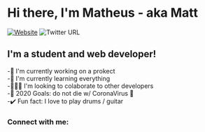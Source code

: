 
# Hi there, I'm Matheus - aka Matt

[![Website](https://img.shields.io/badge/instagram-%23E4405F.svg?&style=for-the-badge&logo=instagram&logoColor=white)](https://www.instagram.com/matheus_opaa/)
![Twitter URL](https://img.shields.io/badge/twitter-%231DA1F2.svg?&style=for-the-badge&logo=twitter&logoColor=white)
## I'm a student and web developer!
-📇 I'm currently working on a prokect<br/>
-🌱 I'm currently learning everything<br/>
-🧑‍🤝‍🧑 I'm looking to colaborate to other developers<br/>
-🥅 2020 Goals: do not die w/ CoronaVirus 🦠<br/>
-✔️ Fun fact: I love to play drums / guitar<br/>

### Connect with me:
